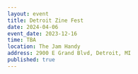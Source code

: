 ```yaml
---
layout: event
title: Detroit Zine Fest
date: 2024-04-06
event_date: 2023-12-16
time: TBA
location: The Jam Handy
address: 2900 E Grand Blvd, Detroit, MI
published: true
---
```


